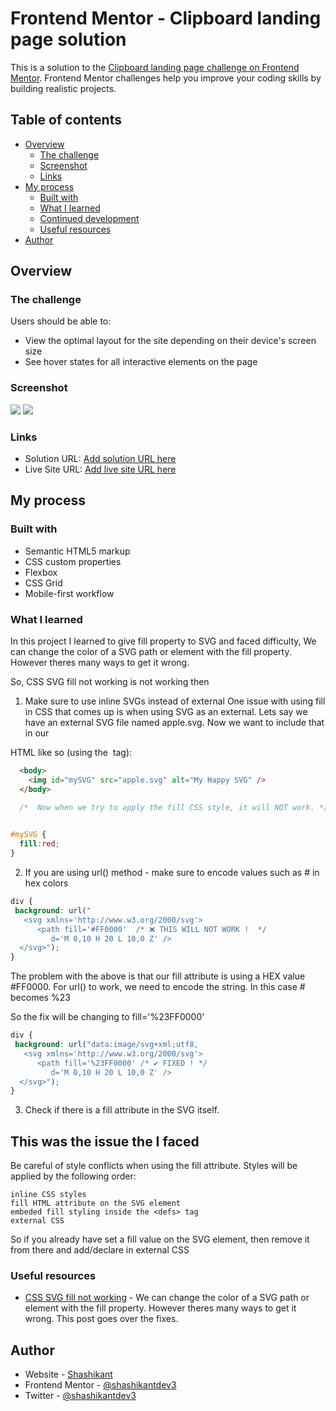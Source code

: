 # Frontend Mentor - Clipboard landing page solution

This is a solution to the [Clipboard landing page challenge on Frontend Mentor](https://www.frontendmentor.io/challenges/clipboard-landing-page-5cc9bccd6c4c91111378ecb9). Frontend Mentor challenges help you improve your coding skills by building realistic projects. 

## Table of contents

- [Overview](#overview)
  - [The challenge](#the-challenge)
  - [Screenshot](#screenshot)
  - [Links](#links)
- [My process](#my-process)
  - [Built with](#built-with)
  - [What I learned](#what-i-learned)
  - [Continued development](#continued-development)
  - [Useful resources](#useful-resources)
- [Author](#author)

## Overview

### The challenge

Users should be able to:

- View the optimal layout for the site depending on their device's screen size
- See hover states for all interactive elements on the page

### Screenshot

![](./screenshot-desktop.png)
![](./screenshot-mobile.png)

### Links

- Solution URL: [Add solution URL here](https://your-solution-url.com)
- Live Site URL: [Add live site URL here](https://your-live-site-url.com)

## My process

### Built with

- Semantic HTML5 markup
- CSS custom properties
- Flexbox
- CSS Grid
- Mobile-first workflow

### What I learned

In this project I learned to give fill property to SVG and faced difficulty, We can change the color of a SVG path or element with the fill property. However theres many ways to get it wrong.

So, CSS SVG fill not working is not working then 

1. Make sure to use inline SVGs instead of external
One issue with using fill in CSS that comes up is when using SVG as an external. Lets say we have an external SVG file named apple.svg. Now we want to include that in our

HTML like so (using the <img> tag):
```HTML
  <body>
    <img id="mySVG" src="apple.svg" alt="My Happy SVG" />
  </body>

```
```CSS
  /*  Now when we try to apply the fill CSS style, it will NOT work. */

  
#mySVG {
  fill:red;
}
```
2. If you are using url() method - make sure to encode values such as # in hex colors

```CSS
div {
 background: url("
   <svg xmlns='http://www.w3.org/2000/svg'>
      <path fill='#FF0000'  /* ❌ THIS WILL NOT WORK !  */
         d='M 0,10 H 20 L 10,0 Z' />
  </svg>");
}

```

The problem with the above is that our fill attribute is using a HEX value #FF0000. For url() to work, we need to encode the string. In this case # becomes %23

So the fix will be changing to fill='%23FF0000'

  
```CSS
div {
 background: url("data:image/svg+xml;utf8,
   <svg xmlns='http://www.w3.org/2000/svg'>
      <path fill='%23FF0000' /* ✔️ FIXED ! */
         d='M 0,10 H 20 L 10,0 Z' />
  </svg>");
}
```

3. Check if there is a fill attribute in the SVG itself.
## This was the issue the I faced

Be careful of style conflicts when using the fill attribute. Styles will be applied by the following order:

    inline CSS styles
    fill HTML attribute on the SVG element
    embeded fill styling inside the <defs> tag
    external CSS

So if you already have set a fill value on the SVG element, then remove it from there and add/declare in external CSS

### Useful resources

- [CSS SVG fill not working](https://weekendprojects.dev/posts/fixing-css-svg-fill-not-working/) - We can change the color of a SVG path or element with the fill property. However theres many ways to get it wrong. This post goes over the fixes.

## Author

- Website - [Shashikant](https://www.your-site.com)
- Frontend Mentor - [@shashikantdev3](https://www.frontendmentor.io/profile/shashikantdev3)
- Twitter - [@shashikantdev3](https://www.twitter.com/shashikantdev3)
